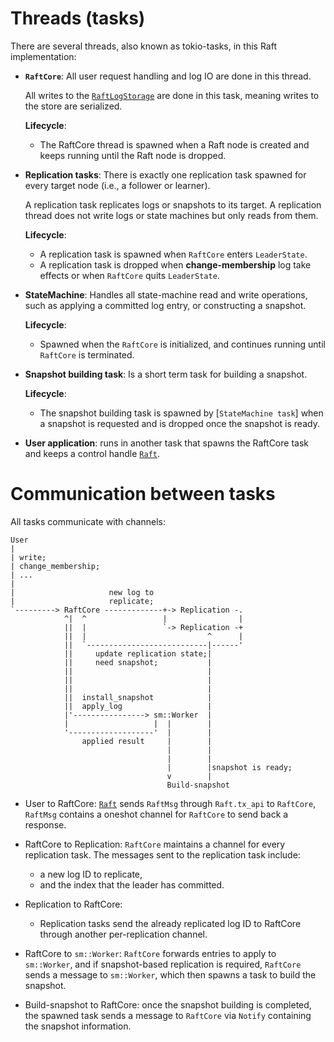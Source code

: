 # Threads (tasks)

There are several threads, also known as tokio-tasks, in this Raft implementation:

-   **`RaftCore`**:
    All user request handling and log IO are done in this thread.

    All writes to the [`RaftLogStorage`] are done in this task, meaning writes
    to the store are serialized.

    **Lifecycle**:
    - The RaftCore thread is spawned when a Raft node is created and keeps
      running until the Raft node is dropped.


-   **Replication tasks**:
    There is exactly one replication task spawned for every target node
    (i.e., a follower or learner).

    A replication task replicates logs or snapshots to its target. A replication
    thread does not write logs or state machines but only reads from them.

    **Lifecycle**:
      - A replication task is spawned when `RaftCore` enters `LeaderState`.
      - A replication task is dropped when **change-membership** log take effects or when `RaftCore` quits `LeaderState`.


-   **StateMachine**:
    Handles all state-machine read and write operations, such as applying a committed log
    entry, or constructing a snapshot.

    **Lifecycle**:
    - Spawned when the `RaftCore` is initialized, and continues running until
      `RaftCore` is terminated.


-   **Snapshot building task**:
    Is a short term task for building a snapshot.

    **Lifecycle**:
      - The snapshot building task is spawned by [`StateMachine task`] when a
        snapshot is requested and is dropped once the snapshot is ready.


-   **User application**:
    runs in another task that spawns the RaftCore task and keeps a control
    handle [`Raft`].


# Communication between tasks

All tasks communicate with channels:

```text
User
|
| write;
| change_membership;
| ...
|
|                     new log to
|                     replicate;
`---------> RaftCore -------------+-> Replication -.
            ^|  ^                 |                |
            ||  |                 `-> Replication -+
            ||  |                           ^      |
            ||  `---------------------------|------'
            ||     update replication state;|
            ||     need snapshot;           |
            ||                              |
            ||                              |
            ||                              |
            ||  install_snapshot            |
            ||  apply_log                   |
            |'----------------> sm::Worker  |
            |                   |  |        |
            '-------------------'  |        |
                applied result     |        |
                                   |        |
                                   |        |
                                   |        |snapshot is ready;
                                   v        |
                                   Build-snapshot

```

- User to RaftCore: [`Raft`] sends `RaftMsg` through `Raft.tx_api` to `RaftCore`,
  `RaftMsg` contains a oneshot channel for `RaftCore` to send back a response.

- RaftCore to Replication: `RaftCore` maintains a channel for every replication
  task.
  The messages sent to the replication task include:
    - a new log ID to replicate,
    - and the index that the leader has committed.

- Replication to RaftCore:

    - Replication tasks send the already replicated log ID
      to RaftCore through another per-replication channel.

- RaftCore to `sm::Worker`: `RaftCore` forwards entries to apply to
  `sm::Worker`, and if snapshot-based replication is required, `RaftCore`
  sends a message to `sm::Worker`, which then spawns a task to build
  the snapshot.

- Build-snapshot to RaftCore: once the snapshot building is completed, the spawned
  task sends a message to `RaftCore` via `Notify` containing the snapshot information.

[`Raft`]:              `crate::raft::Raft`
[`ReplicationHandle`]: `crate::replication::ReplicationHandle`
[`ReplicationCore`]:   `crate::replication::ReplicationCore`
[`client_write`]:      `crate::raft::Raft::client_write`
[`RaftLogStorage`]:    `crate::storage::RaftLogStorage`
[`RaftStateMachine`]:  `crate::storage::RaftStateMachine`
[`Adapter`]:           `crate::storage::Adapter`
[`RaftNetwork`]:       `crate::network::RaftNetwork`
[`append_entries`]:    `crate::network::Network::append_entries`
[`VoteRequest`]:       `crate::raft::VoteRequest`

[//]: # (private items)
[//]: # ([`RaftCore`]:          `crate::core::RaftCore`)
[//]: # ([`RaftMsg`]:           `crate::raft::RaftMsg`)
[//]: # ([`Notify`]:            `crate::core::notify::Notify`)
[//]: # ([`sm::Worker`]:        `crate::core::sm::Worker`)
